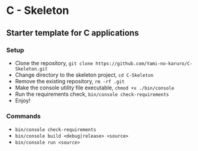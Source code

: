 # C - Skeleton

## Starter template for C applications

### Setup

- Clone the repository, `` git clone https://github.com/Yami-no-karuro/C-Skeleton.git ``
- Change directory to the skeleton project, `` cd C-Skeleton ``
- Remove the existing repository, `` rm -rf .git ``
- Make the console utility file executable, `` chmod +x ./bin/console ``
- Run the requirements check, `` bin/console check-requirements ``
- Enjoy!

### Commands

- `` bin/console check-requirements ``
- `` bin/console build <debug|release> <source> ``
- `` bin/console run <source> ``
